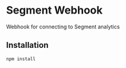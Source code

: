 # Segment Webhook

Webhook for connecting to Segment analytics

## Installation

```bash
npm install
```

